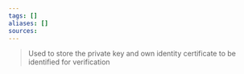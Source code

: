 ```yaml
---
tags: []
aliases: []
sources:
---
```

> Used to store the private key and own identity certificate to be identified for verification